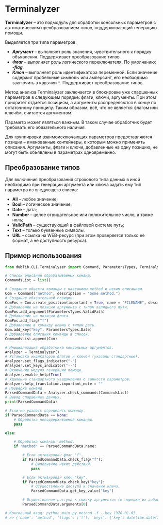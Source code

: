 # Terminalyzer
**Terminalyzer** – это подмодуль для обработки консольных параметров с автоматическим преобразованием типов, поддерживающий генерацию помощи.

Выделяется три типа параметров:
* _**Аргумент**_ – выполняет роль значения, чувствительного к порядку объявления. Поддерживает преобразование типов.
* _**Флаг**_ – выполняет роль логического переключателя. По умолчанию: _**-flag**_.
* _**Ключ**_ – выполняет роль идентификатора переменной. Если значение содержит пробельные символы или амперсант, его необходимо заключить в кавычки `"`. Поддерживает преобразование типов.

Метод анализа Terminalyzer заключается в блокировке уже спаршенных параметров в следующем порядке: флаги, ключи, аргументы. При этом приоритет отдаётся позициям, а аргументы распределяются в конце по остаточному принципу. Таким образом, всё, что не является флагом или ключём, считается аргументом.

Параметр может являться важным. В таком случае обработчик будет требовать его обязательного наличия.

Для группировки взаимоисключающих параметров предоставляются позиции – именованные контейнеры, к которым можно применять описания. Аргументы, флаги и ключи, добавленные на одну позицию, не могут быть объявлены в параметрах одновременно.

## Преобразование типов
Для включения преобразования строкового типа данных в иной необходимо при генерации аргумента или ключа задать ему тип параметра из следующего списка:
* **All** – любое значение;
* **Bool** – логическое значение;
* **Date** – дата;
* **Number** – целое отрицательное или положительное число, а также ноль;
* **ValidPath** – существующий в файловой системе путь;
* **Text** – только буквенные символы.
* **URL** – ссылка на WEB-ресурс (при этом проверяется только её формат, а не доступность ресурса).

## Пример использования
```Python
from dublib.CLI.Terminalyzer import Command, ParametersTypes, Terminalyzer

# Список описаний обрабатываемых команд.
CommandsList = list()

# Создание объекта команды с названием method и неким описанием.
Com = Command("method", description = "Some method.")
# Создание обязательной позиции.
ComPos = Com.create_position(important = True, name = "FILENAME", description = "Some position.")
# Добавление на позицию аргумента с типом валидного пути.
ComPos.add_argument(ParametersTypes.ValidPath)
# Добавление на позицию флага.
ComPos.add_flag("f")
# Добавление в команду ключа с типом даты.
Com.add_key("key", ParametersTypes.Date)
# Добавление описания команды в список.
CommandsList.append(Com)

# Инициализация обработчика консольных аргументов.
Analyzer = Terminalyzer()
# Установка индикаторов флагов и ключей (указаны стандартные).
Analyzer.set_flags_indicator("-")
Analyzer.set_keys_indicator("--")
# Включение модуля генерации помощи.
Analyzer.enable_help(True)
# Удаление стандартного уведомления о важности параметров.
Analyzer.help_translation.important_note = ""
# Проверка команд.
ParsedCommandData = Analyzer.check_commands(CommandsList)
# Вывод спаршенных данных.
print(ParsedCommandData)

# Если не удалось определить команду.
if ParsedCommandData == None:
	# Обработка неподдерживаемой команды.
	pass

else:

	# Обработка команды: method.
	if "method" == ParsedCommandData.name:

		# Если активирован флаг "f".
		if ParsedCommandData.check_flag("f"):
			# Выполнение неких действий.
			pass

		# Если активирован ключ "key".
		if ParsedCommandData.check_key("key"):
			# Осуществление доступа к значению ключа.
			ParsedCommandData.get_key_value("key")

		# Осуществление доступа к списку аргументов (в порядке их добавления к параметрам команды).
		ParsedCommandData.arguments[0]

# Консольный ввод: python main.py method -f --key 1970-01-01
# >> {'name': 'method', 'flags': ['f'], 'keys': {'key': datetime.date(1970, 1, 1)}, 'arguments': []}
```